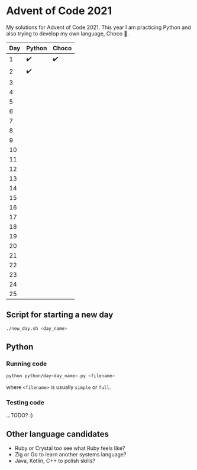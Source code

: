 # Advent of Code 2021

My solutions for Advent of Code 2021. This year I am practicing Python and also trying to develop my own language, Choco 🍫.

| Day | Python | Choco |
| --- | ------ | ----- |
| 1   | ✔️     | ✔️    |
| 2   | ✔️     |       |
| 3   |        |       |
| 4   |        |       |
| 5   |        |       |
| 6   |        |       |
| 7   |        |       |
| 8   |        |       |
| 9   |        |       |
| 10  |        |       |
| 11  |        |       |
| 12  |        |       |
| 13  |        |       |
| 14  |        |       |
| 15  |        |       |
| 16  |        |       |
| 17  |        |       |
| 18  |        |       |
| 19  |        |       |
| 20  |        |       |
| 21  |        |       |
| 22  |        |       |
| 23  |        |       |
| 24  |        |       |
| 25  |        |       |

## Script for starting a new day

```bash
./new_day.sh <day_name>
```

## Python

### Running code

```bash
python python/day<day_name>.py <filename>
```

where `<filename>` is usually `simple` or `full`.

### Testing code

...TODO? :)

## Other language candidates

- Ruby or Crystal too see what Ruby feels like?
- Zig or Go to learn another systems language?
- Java, Kotlin, C++ to polish skills?
